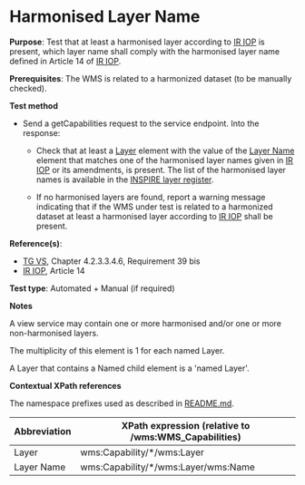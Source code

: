 # Harmonised Layer Name

**Purpose**: Test that at least a harmonised layer according to [IR IOP](./README.md#ref_IR_IOP) is present, which layer name shall comply with the harmonised layer name defined in Article 14 of [IR IOP](./README.md#ref_IR_IOP).

**Prerequisites**: The WMS is related to a harmonized dataset (to be manually checked).

**Test method**

* Send a getCapabilities request to the service endpoint. Into the response:

  * Check that at least a [Layer](#layer) element with the value of the [Layer Name](#layerName) element that matches one of the harmonised layer names given in [IR IOP](./README.md#ref_IR_IOP) or its amendments, is present. The list of the harmonised layer names is available in the [INSPIRE layer register](https://inspire.ec.europa.eu/layer).

  * If no harmonised layers are found, report a warning message indicating that if the WMS under test is related to a harmonized dataset at least a harmonised layer according to [IR IOP](./README.md#ref_IR_IOP) shall be present.

**Reference(s)**:
* [TG VS](./README.md#ref_TG_VS), Chapter 4.2.3.3.4.6, Requirement 39 bis
* [IR IOP](./README.md#ref_IR_IOP), Article 14

**Test type**: Automated + Manual (if required)

**Notes**

A view service may contain one or more harmonised and/or one or more non-harmonised layers.

The multiplicity of this element is 1 for each named Layer.

A Layer that contains a Named child element is a 'named Layer'.

**Contextual XPath references**

The namespace prefixes used as described in [README.md](./README.md#namespaces).

Abbreviation                                               |  XPath expression (relative to /wms:WMS_Capabilities)
---------------------------------------------------------- | -------------------------------------------------------------------------
Layer <a name="layer"></a> | wms:Capability/*/wms:Layer
Layer Name <a name="layerName"></a> | wms:Capability/*/wms:Layer/wms:Name
